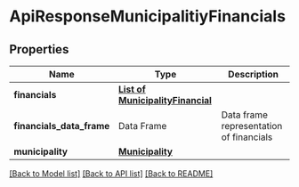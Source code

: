 # ApiResponseMunicipalitiyFinancials

[//]: # (CLASS:IntrinioSDK::ApiResponseMunicipalitiyFinancials)

[//]: # (KIND:object)

## Properties

[//]: # (START_DEFINITION)

Name | Type | Description
------------ | ------------- | -------------
**financials** | [**List of MunicipalityFinancial**](MunicipalityFinancial.md) |  &nbsp;
**financials_data_frame** | Data Frame | Data frame representation of financials
**municipality** | [**Municipality**](Municipality.md) |  &nbsp;

[//]: # (END_DEFINITION)


[//]: # (CONTAINED_CLASS:IntrinioSDK::MunicipalityFinancial)


[//]: # (CONTAINED_CLASS:IntrinioSDK::Municipality)


[[Back to Model list]](../README.md#documentation-for-models) [[Back to API list]](../README.md#documentation-for-api-endpoints) [[Back to README]](../README.md)



